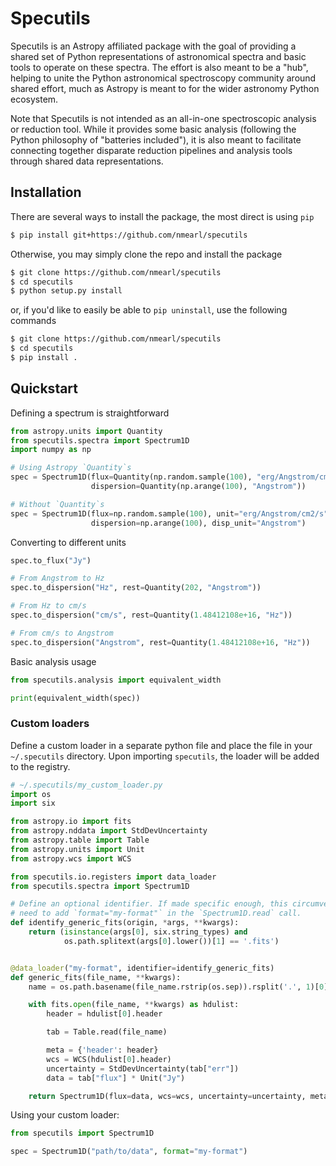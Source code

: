 # Specutils

Specutils is an Astropy affiliated package with the goal of providing a shared 
set of Python representations of astronomical spectra and basic tools to 
operate on these spectra. The effort is also meant to be a "hub", helping to 
unite the Python astronomical spectroscopy community around shared effort, 
much as Astropy is meant to for the wider astronomy Python ecosystem.

Note that Specutils is not intended as an all-in-one spectroscopic analysis or 
reduction tool. While it provides some basic analysis (following the Python 
philosophy of "batteries included"), it is also meant to facilitate connecting 
together disparate reduction pipelines and analysis tools through shared data 
representations.


## Installation

There are several ways to install the package, the most direct is using `pip`

```bash
$ pip install git+https://github.com/nmearl/specutils
```

Otherwise, you may simply clone the repo and install the package

```bash
$ git clone https://github.com/nmearl/specutils
$ cd specutils
$ python setup.py install
```

or, if you'd like to easily be able to `pip uninstall`, use the following 
commands

```bash
$ git clone https://github.com/nmearl/specutils
$ cd specutils
$ pip install .
```

## Quickstart

Defining a spectrum is straightforward

```python
from astropy.units import Quantity
from specutils.spectra import Spectrum1D
import numpy as np

# Using Astropy `Quantity`s
spec = Spectrum1D(flux=Quantity(np.random.sample(100), "erg/Angstrom/cm2/s"),
                  dispersion=Quantity(np.arange(100), "Angstrom"))

# Without `Quantity`s
spec = Spectrum1D(flux=np.random.sample(100), unit="erg/Angstrom/cm2/s",
                  dispersion=np.arange(100), disp_unit="Angstrom")
```

Converting to different units

```python
spec.to_flux("Jy")

# From Angstrom to Hz
spec.to_dispersion("Hz", rest=Quantity(202, "Angstrom"))

# From Hz to cm/s
spec.to_dispersion("cm/s", rest=Quantity(1.48412108e+16, "Hz"))

# From cm/s to Angstrom
spec.to_dispersion("Angstrom", rest=Quantity(1.48412108e+16, "Hz"))
```

Basic analysis usage

```python
from specutils.analysis import equivalent_width

print(equivalent_width(spec))
```

### Custom loaders

Define a custom loader in a separate python file and place the file in your
`~/.specutils` directory. Upon importing `specutils`, the loader will be added
to the registry.

```python
# ~/.specutils/my_custom_loader.py
import os
import six

from astropy.io import fits
from astropy.nddata import StdDevUncertainty
from astropy.table import Table
from astropy.units import Unit
from astropy.wcs import WCS

from specutils.io.registers import data_loader
from specutils.spectra import Spectrum1D

# Define an optional identifier. If made specific enough, this circumvents the
# need to add `format="my-format"` in the `Spectrum1D.read` call.
def identify_generic_fits(origin, *args, **kwargs):
    return (isinstance(args[0], six.string_types) and
            os.path.splitext(args[0].lower())[1] == '.fits')


@data_loader("my-format", identifier=identify_generic_fits)
def generic_fits(file_name, **kwargs):
    name = os.path.basename(file_name.rstrip(os.sep)).rsplit('.', 1)[0]

    with fits.open(file_name, **kwargs) as hdulist:
        header = hdulist[0].header

        tab = Table.read(file_name)

        meta = {'header': header}
        wcs = WCS(hdulist[0].header)
        uncertainty = StdDevUncertainty(tab["err"])
        data = tab["flux"] * Unit("Jy")

    return Spectrum1D(flux=data, wcs=wcs, uncertainty=uncertainty, meta=meta)
```

Using your custom loader:

```python
from specutils import Spectrum1D

spec = Spectrum1D("path/to/data", format="my-format")
```